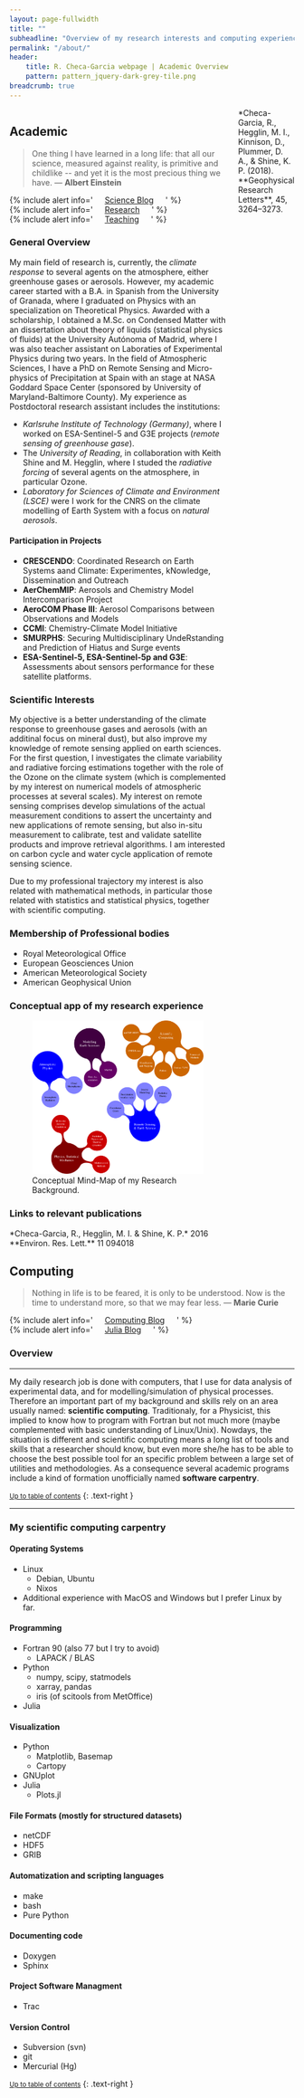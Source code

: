 ```yaml
---
layout: page-fullwidth
title: ""
subheadline: "Overview of my research interests and computing experience"
permalink: "/about/"
header:
    title: R. Checa-Garcia webpage | Academic Overview
    pattern: pattern_jquery-dark-grey-tile.png
breadcrumb: true
---
```

<div class="row">

<div class="medium-6 columns" markdown="1">

<div class="panel radius" markdown="1">

## Academic


> One thing I have learned in a long life: that all our science, measured against reality, is primitive and childlike -- and yet it is the most precious thing we have. ― **Albert Einstein**


<div class="row">
  <div class="small-4 columns">
  {% include alert info=' <a href="/blog/archive_science/">Science Blog</a>' %}</div>
  <div class="small-4 columns">
  {% include alert info=' <a href="/research/overview/">Research </a>' %}</div>
  <div class="small-4 columns">
  {% include alert info=' <a href="/teaching/overview/">Teaching </a>' %}</div>
</div>



### General Overview

My main field of research is, currently, the *climate response* to several agents on the atmosphere, either greenhouse gases or aerosols. However, my academic career started with a B.A. in Spanish from the University of Granada, where I graduated on Physics with an specialization on Theoretical Physics. Awarded with a scholarship, I obtained a M.Sc. on Condensed Matter with an dissertation about theory of liquids (statistical physics of fluids) at the University Autónoma of Madrid, where I was also teacher assistant on Laboraties of Experimental Physics during two years. In the field of Atmospheric Sciences, I have a PhD on Remote Sensing and Micro-physics of Precipitation at Spain with an stage at NASA Goddard Space Center (sponsored by University of Maryland-Baltimore County). My experience as Postdoctoral research assistant includes the institutions:

- *Karlsruhe Institute of Technology (Germany)*, where I worked on ESA-Sentinel-5 and G3E projects (*remote sensing of greenhouse gase*).
- The *University of Reading*, in collaboration with Keith Shine and M. Hegglin, where I studed the *radiative forcing* of several agents on the atmosphere, in particular Ozone.
- *Laboratory for Sciences of Climate and Environment (LSCE)* were I work for the CNRS on the climate modelling of Earth System with a focus on *natural aerosols*.

#### Participation in Projects

- **CRESCENDO**: Coordinated Research on Earth Systems aand Climate: Experimentes, kNowledge, Dissemination and Outreach
- **AerChemMIP**: Aerosols and Chemistry Model Intercomparison Project 
- **AeroCOM Phase III**: Aerosol Comparisons between Observations and Models
- **CCMI**: Chemistry-Climate Model Initiative
- **SMURPHS**: Securing Multidisciplinary UndeRstanding and Prediction of Hiatus and Surge events
- **ESA-Sentinel-5, ESA-Sentinel-5p and G3E**: Assessments about sensors performance for these satellite platforms.

### Scientific Interests

My objective is a better understanding of the climate response to greenhouse gases and aerosols (with an additinal focus on mineral dust), but also improve my knowledge of remote sensing applied on earth sciences. For the first question, I investigates the climate variability and radiative forcing estimations together with the role of the Ozone on the climate system (which is complemented by my interest on numerical models of atmospheric processes at several scales). My interest on remote sensing comprises develop simulations of the actual measurement conditions to assert the uncertainty and new applications of remote sensing, but also in-situ measurement to calibrate, test and validate satellite products and improve retrieval algorithms. I am interested on carbon cycle and water cycle application of remote sensing science.

Due to my professional trajectory my interest is also related with mathematical methods, in particular those related with statistics and statistical physics, together with scientific computing.

### Membership of Professional bodies

* Royal Meteorological Office
* European Geosciences Union
* American Meteorological Society
* American Geophysical Union

### Conceptual app of my research experience

<figure>
<a href="/images/SCIENCE_MINDmap.png"><img src="/images/SCIENCE_MINDmap.png"></a>
	<figcaption><a title="Conceptual Mind-Map of my Research Background">Conceptual Mind-Map of my Research Background</a>.</figcaption>
</figure>

### Links to relevant publications

<div class="row">
	
<div class="small-8 columns">	
*Checa-Garcia, R., Hegglin, M. I. & Shine, K. P.* 2016 **Environ. Res. Lett.** 11 094018
</div>

<div class="small-2 columns">
<div data-badge-popover="right" data-badge-type="donut" data-doi="10.1002/2017gl076770" data-hide-no-mentions="true" class="altmetric-embed"></div>
</div>

<div class="small-2 columns">
<span class="__dimensions_badge_embed__" data-id="pub.1014752738" data-legend="hover-bottom" data-style="small_circle"></span><script async src="https://badge.dimensions.ai/badge.js" charset="utf-8"></script>
</div>

</div>
</div>

<div class="row">

<div class="small-2 columns">
*Checa-Garcia, R., Hegglin, M. I., Kinnison, D., Plummer, D. A., & Shine, K. P. (2018). **Geophysical Research Letters**, 45, 3264–3273.	
</div>

<div class="small-2 columns">
<div data-badge-popover="right" data-badge-type="donut" data-doi="10.1088/1748-9326/11/9/094018" data-hide-no-mentions="true" class="altmetric-embed"></div>
</div>
	
<div class="small-2 columns">
<span class="__dimensions_badge_embed__" data-id="pub.1101266186" data-legend="hover-bottom" data-style="small_circle"></span><script async src="https://badge.dimensions.ai/badge.js" charset="utf-8"></script>
</div>


</div>
</div>
</div>




<div class="medium-6 columns" markdown="1">

<div class="panel radius" markdown="1">

## Computing

> Nothing in life is to be feared, it is only to be understood. Now is the time to understand more, so that we may fear less. ― **Marie Curie**


<div class="row">
  <div class="small-6 columns">
</div>
  <div class="small-6 columns">
    {% include alert info=' <a href="/blog/archive_computing/">Computing Blog</a>' %}</div>
  <div class="small-6 columns">
  {% include alert info=' <a href="/blog/archive_julia/">Julia Blog</a>' %}</div>
</div>


### Overview
---

My daily research job is done with computers, that I use for data analysis of experimental data, and for modelling/simulation of physical processes. Therefore an important part of my background and skills rely on an area usually named: **scientific computing**. Traditionaly, for a Physicist, this implied to know how to program with Fortran but not much more (maybe complemented with basic understanding of Linux/Unix). Nowdays, the situation is different and scientific computing means a long list of tools and skills that a researcher should know, but even more she/he has to be able to choose the best possible tool for an specific problem between a large set of utilities and methodologies. As a consequence several academic programs include a kind of formation unofficially named **software carpentry**.

<small markdown="1">[Up to table of contents](#toc)</small>
{: .text-right }

---

### My scientific computing carpentry

#### Operating Systems

- Linux
    - Debian, Ubuntu
    - Nixos
- Additional experience with MacOS and Windows but I prefer Linux by far.

#### Programming

- Fortran 90 (also 77 but I try to avoid)
    - LAPACK / BLAS
- Python
    - numpy, scipy, statmodels
    - xarray, pandas
    - iris (of scitools from MetOffice)
- Julia

#### Visualization

- Python
    - Matplotlib, Basemap
    - Cartopy 
- GNUplot
- Julia
    - Plots.jl

#### File Formats (mostly for structured datasets)

- netCDF
- HDF5
- GRIB

#### Automatization and scripting languages

- make
- bash
- Pure Python

#### Documenting code

- Doxygen
- Sphinx

#### Project Software Managment

- Trac

#### Version Control

- Subversion (svn)
- git
- Mercurial (Hg) 

<small markdown="1">[Up to table of contents](#toc)</small>
{: .text-right }


</div><!-- /panel-radius -->

</div><!-- /.medium-8.columns -->

</div><!-- /.row -->


